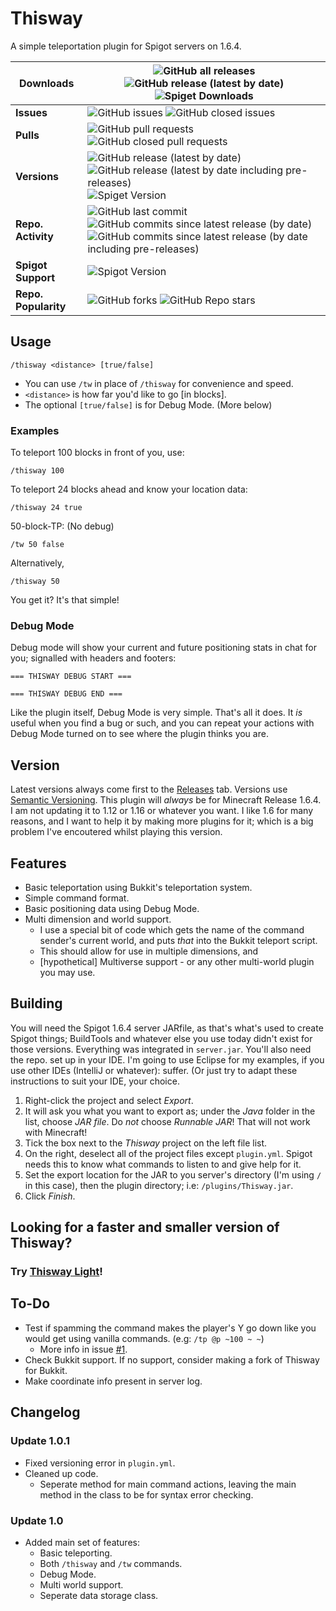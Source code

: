 # Thisway
A simple teleportation plugin for Spigot servers on 1.6.4.

Downloads | ![GitHub all releases](https://img.shields.io/github/downloads/Toydotgame/Thisway/total?color=blue&label=GitHub%20-%20Total%20Downloads) ![GitHub release (latest by date)](https://img.shields.io/github/downloads/Toydotgame/Thisway/latest/total?color=blue&label=GitHub%20-%20Latest%20Version%20Downloads) ![Spiget Downloads](https://img.shields.io/spiget/downloads/87115?color=blue&label=Spigot%20-%20Total%20Downloads)
---- | ----
**Issues** | ![GitHub issues](https://img.shields.io/github/issues-raw/Toydotgame/Thisway?color=red&label=Open%20Issues) ![GitHub closed issues](https://img.shields.io/github/issues-closed-raw/Toydotgame/Thisway?color=green&label=Closed%20Issues)
**Pulls** | ![GitHub pull requests](https://img.shields.io/github/issues-pr-raw/Toydotgame/Thisway?color=blue&label=Open%20Pull%20Requests) ![GitHub closed pull requests](https://img.shields.io/github/issues-pr-closed-raw/Toydotgame/Thisway?color=blue&label=Closed%20Pull%20Requests)
**Versions** | ![GitHub release (latest by date)](https://img.shields.io/github/v/release/Toydotgame/Thisway?color=blue&label=Github%20-%20Latest%20%28Stable%20Only%29) ![GitHub release (latest by date including pre-releases)](https://img.shields.io/github/v/release/Toydotgame/Thisway?color=blue&include_prereleases&label=GitHub%20-%20Latest) ![Spiget Version](https://img.shields.io/spiget/version/87115?color=blue&label=Spigot%20-%20Latest)
**Repo. Activity** | ![GitHub last commit](https://img.shields.io/github/last-commit/Toydotgame/Thisway?color=blue&label=Latest%20Commit) ![GitHub commits since latest release (by date)](https://img.shields.io/github/commits-since/Toydotgame/Thisway/latest?color=blue&label=Commits%20Since%20Last%20Stable%20Release) ![GitHub commits since latest release (by date including pre-releases)](https://img.shields.io/github/commits-since/Toydotgame/Thisway/latest?color=blue&include_prereleases&label=Commits%20Since%20Latest%20Release%20%28Including%20Unstable%29)
**Spigot Support** | ![Spigot Version](https://img.shields.io/badge/Minecraft%20Spigot%20Server%20Version-r1.6.4-blue)
**Repo. Popularity** | ![GitHub forks](https://img.shields.io/github/forks/Toydotgame/Thisway?color=blue&label=Forks) ![GitHub Repo stars](https://img.shields.io/github/stars/Toydotgame/Thisway?color=blue&label=Stars&style=flat)

## Usage
```
/thisway <distance> [true/false]
```
* You can use `/tw` in place of `/thisway` for convenience and speed.
* `<distance>` is how far you'd like to go \[in blocks\].
* The optional `[true/false]` is for Debug Mode. (More below)

### Examples
To teleport 100 blocks in front of you, use:
```
/thisway 100
```

To teleport 24 blocks ahead and know your location data:
```
/thisway 24 true
```

50-block-TP: (No debug)
```
/tw 50 false
```
Alternatively,
```
/thisway 50
```

You get it? It's that simple!

### Debug Mode
Debug mode will show your current and future positioning stats in chat for you; signalled with headers and footers:
```
=== THISWAY DEBUG START ===
```
```
=== THISWAY DEBUG END ===
```
Like the plugin itself, Debug Mode is very simple. That's all it does.
It _is_ useful when you find a bug or such, and you can repeat your actions with Debug Mode turned on to see where the plugin thinks you are.

## Version
Latest versions always come first to the [Releases](https://github.com/Toydotgame/Thisway/releases) tab.
Versions use [Semantic Versioning](https://semver.org/).
This plugin will _always_ be for Minecraft Release 1.6.4. I am not updating it to 1.12 or 1.16 or whatever you want. I like 1.6 for many reasons, and I want to help it by making more plugins for it; which is a big problem I've encoutered whilst playing this version.

## Features
* Basic teleportation using Bukkit's teleportation system.
* Simple command format.
* Basic positioning data using Debug Mode.
* Multi dimension and world support.
	* I use a special bit of code which gets the name of the command sender's current world, and puts _that_ into the Bukkit teleport script.
	* This should allow for use in multiple dimensions, and
	* \[hypothetical\] Multiverse support - or any other multi-world plugin you may use.

## Building
You will need the Spigot 1.6.4 server JARfile, as that's what's used to create Spigot things; BuildTools and whatever else you use today didn't exist for those versions. Everything was integrated in `server.jar`.
You'll also need the repo. set up in your IDE. I'm going to use Eclipse for my examples, if you use other IDEs (IntelliJ or whatever): suffer. (Or just try to adapt these instructions to suit your IDE, your choice.
1. Right-click the project and select _Export_.
2. It will ask you what you want to export as; under the _Java_ folder in the list, choose _JAR file_. Do _not_ choose _Runnable JAR_! That will not work with Minecraft!
3. Tick the box next to the _Thisway_ project on the left file list.
4. On the right, deselect all of the project files except `plugin.yml`. Spigot needs this to know what commands to listen to and give help for it.
5. Set the export location for the JAR to you server's directory (I'm using `/` in this case), then the plugin directory; i.e: `/plugins/Thisway.jar`.
6. Click _Finish_.

## Looking for a faster and smaller version of Thisway?
### Try [Thisway Light](https://github.com/Toydotgame/Thisway-Light)!

## To-Do
* Test if spamming the command makes the player's Y go down like you would get using vanilla commands. (e.g: `/tp @p ~100 ~ ~`)
	* More info in issue [#1](https://github.com/Toydotgame/Thisway/issues/1).
* Check Bukkit support. If no support, consider making a fork of Thisway for Bukkit.
* Make coordinate info present in server log.

## Changelog
### Update 1.0.1
* Fixed versioning error in `plugin.yml`.
* Cleaned up code.
    * Seperate method for main command actions, leaving the main method in the class to be for syntax error checking.

### Update 1.0
* Added main set of features:
    * Basic teleporting.
    * Both `/thisway` and `/tw` commands.
    * Debug Mode.
    * Multi world support.
    * Seperate data storage class.
